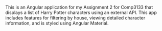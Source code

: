 This is an Angular application for my Assignment 2 for Comp3133 that displays a list of Harry Potter characters using an external API. This app includes features for filtering by house, viewing detailed character information, and is styled using Angular Material. 